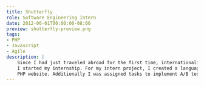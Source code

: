 ```yaml
---
title: Shutterfly
role: Software Engineering Intern
date: 2012-06-01T00:00:00-08:00
preview: shutterfly-preview.png
tags:
- PHP
- Javascript
- Agile
description: |
    Since I had just traveled abroad for the first time, internationalization was on my mind when
    I started my internship. For my intern project, I created a language picker prototype for the
    PHP website. Additionally I was assigned tasks to implement A/B tests for my scrum team.
---
```


